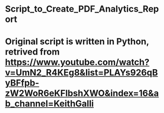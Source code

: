 # Script_to_Create_PDF_Analytics_Report
# Original script is written in Python, retrived from https://www.youtube.com/watch?v=UmN2_R4KEg8&list=PLAYs926qByBFfpb-zW2WoR6eKFlbshXWO&index=16&ab_channel=KeithGalli
